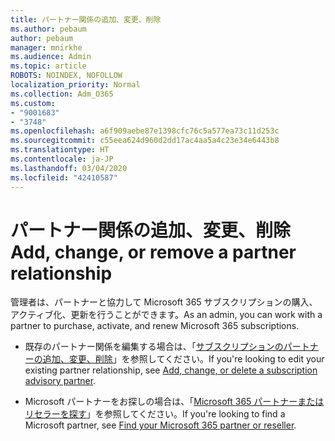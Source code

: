 ```yaml
---
title: パートナー関係の追加、変更、削除
ms.author: pebaum
author: pebaum
manager: mnirkhe
ms.audience: Admin
ms.topic: article
ROBOTS: NOINDEX, NOFOLLOW
localization_priority: Normal
ms.collection: Adm_O365
ms.custom:
- "9001683"
- "3748"
ms.openlocfilehash: a6f909aebe87e1398cfc76c5a577ea73c11d253c
ms.sourcegitcommit: c55eea624d960d2dd17ac4aa5a4c23e34e6443b8
ms.translationtype: HT
ms.contentlocale: ja-JP
ms.lasthandoff: 03/04/2020
ms.locfileid: "42410587"
---
```

# <a name="add-change-or-remove-a-partner-relationship"></a><span data-ttu-id="fb1fd-102">パートナー関係の追加、変更、削除</span><span class="sxs-lookup"><span data-stu-id="fb1fd-102">Add, change, or remove a partner relationship</span></span>

<span data-ttu-id="fb1fd-103">管理者は、パートナーと協力して Microsoft 365 サブスクリプションの購入、アクティブ化、更新を行うことができます。</span><span class="sxs-lookup"><span data-stu-id="fb1fd-103">As an admin, you can work with a partner to purchase, activate, and renew Microsoft 365 subscriptions.</span></span> 

- <span data-ttu-id="fb1fd-104">既存のパートナー関係を編集する場合は、「[サブスクリプションのパートナーの追加、変更、削除](https://docs.microsoft.com/microsoft-365/admin/misc/add-partner?view=o365-worldwide)」を参照してください。</span><span class="sxs-lookup"><span data-stu-id="fb1fd-104">If you're looking to edit your existing partner relationship, see [Add, change, or delete a subscription advisory partner](https://docs.microsoft.com/microsoft-365/admin/misc/add-partner?view=o365-worldwide).</span></span> 

- <span data-ttu-id="fb1fd-105">Microsoft パートナーをお探しの場合は、「[Microsoft 365 パートナーまたはリセラーを探す](https://docs.microsoft.com/microsoft-365/admin/manage/find-your-partner-or-reseller?view=o365-worldwide)」を参照してください。</span><span class="sxs-lookup"><span data-stu-id="fb1fd-105">If you're looking to find a Microsoft partner, see [Find your Microsoft 365 partner or reseller](https://docs.microsoft.com/microsoft-365/admin/manage/find-your-partner-or-reseller?view=o365-worldwide).</span></span> 
